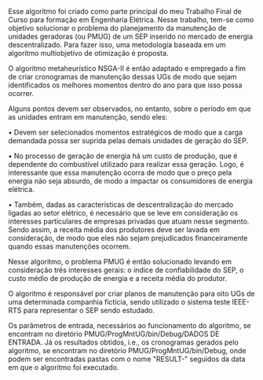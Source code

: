 Esse algoritmo foi criado como parte principal do meu Trabalho Final de Curso para formação em Engenharia Elétrica. Nesse trabalho, tem-se como objetivo solucionar o problema do planejamento da manutenção de unidades geradoras (ou PMUG) de um SEP inserido no mercado de energia descentralizado. Para fazer isso, uma metodologia baseada em um algoritmo multiobjetivo de otimização é proposta.

O algoritmo metaheurístico NSGA-II é então adaptado e empregado a fim de criar cronogramas de manutenção dessas UGs de modo que sejam identificados os melhores momentos dentro do ano para que isso possa ocorrer.

Alguns pontos devem ser observados, no entanto, sobre o período em que as unidades entram em manutenção, sendo eles:

•	Devem ser selecionados momentos estratégicos de modo que a carga demandada possa ser suprida pelas demais unidades de geração do SEP.

•	No processo de geração de energia há um custo de produção, que é dependente do combustível utilizado para realizar essa geração. Logo, é interessante que essa manutenção ocorra de modo que o preço pela energia não seja absurdo, de modo a impactar os consumidores de energia elétrica.

•	Também, dadas as características de descentralização do mercado ligadas ao setor elétrico, é necessário que se leve em consideração os interesses particulares de empresas privadas que atuam nesse segmento. Sendo assim, a receita média dos produtores deve ser lavada em consideração, de modo que eles não sejam prejudicados financeiramente quando essas manutenções ocorrem.

Nesse algoritmo, o problema PMUG é então solucionado levando em consideração três interesses gerais: o índice de confiabilidade do SEP, o custo médio de produção de energia e a receita média do produtor.

O algoritmo é responsável por criar planos de manutenção para oito UGs de uma determinada companhia fictícia, sendo utilizado o sistema teste IEEE-RTS para representar o SEP sendo estudado.

Os parâmetros de entrada, necessários ao funcionamento do algoritmo, se encontram no diretório PMUG/ProgMntUG/bin/Debug/DADOS DE ENTRADA. Já os resultados obtidos, i.e., os cronogramas gerados pelo algoritmo, se encontram no diretório PMUG/ProgMntUG/bin/Debug, onde podem ser encontradas pastas com o nome "RESULT-" seguidos da data em que o algoritmo foi executado.

